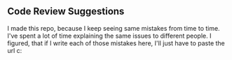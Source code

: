## Code Review Suggestions

I made this repo, because I keep seeing same mistakes from time to time. I've spent a lot of time explaining the same issues to different people. I figured, that if I write each of those mistakes here, I'll just have to paste the url c:
